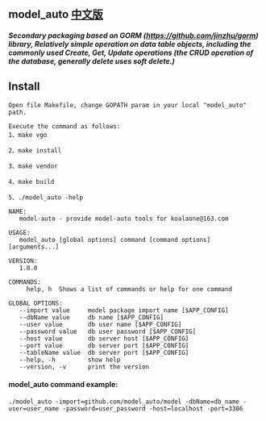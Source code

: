 ## model_auto [中文版](readme_cn.md)
 ##### Secondary packaging based on GORM (https://github.com/jinzhu/gorm) library, Relatively simple operation on data table objects, including the commonly used Create, Get, Update operations (the CRUD operation of the database, generally delete uses soft delete.) 
 
 ## Install
    Open file Makefile, change GOPATH param in your local "model_auto" path. 
    
    Execute the command as follows:
    1、make vgo
    
    2、make install
    
    3、make vendor
    
    4、make build
    
    5、./model_auto -help
    
```shell
NAME:
   model-auto - provide model-auto tools for koalaone@163.com

USAGE:
   model_auto [global options] command [command options] [arguments...]

VERSION:
   1.0.0

COMMANDS:
     help, h  Shows a list of commands or help for one command

GLOBAL OPTIONS:
   --import value     model package import name [$APP_CONFIG]
   --dbName value     db name [$APP_CONFIG]
   --user value       db user name [$APP_CONFIG]
   --password value   db user password [$APP_CONFIG]
   --host value       db server host [$APP_CONFIG]
   --port value       db server port [$APP_CONFIG]
   --tableName value  db server port [$APP_CONFIG]
   --help, -h         show help
   --version, -v      print the version
```
    
#### model_auto command example:
```shell
./model_auto -import=github.com/model_auto/model -dbName=db_name -user=user_name -password=user_password -host=localhost -port=3306
```
